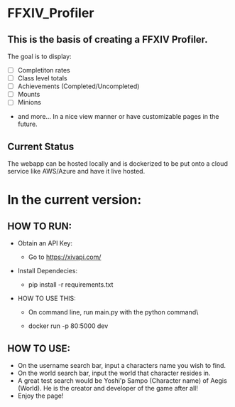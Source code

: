 # FFXIV_Profiler

## This is the basis of creating a FFXIV Profiler.
The goal is to display: 
+ [ ] Completiton rates
+ [ ] Class level totals
+ [ ] Achievements (Completed/Uncompleted)
+ [ ] Mounts
+ [ ] Minions
+ and more...
In a nice view manner or have customizable pages in the future.

## Current Status
The webapp can be hosted locally and is dockerized to be put onto a cloud service like AWS/Azure and have it live hosted.

# In the current version:
## HOW TO RUN:
+ Obtain an API Key:
    + Go to <https://xivapi.com/>


+ Install Dependecies:
    + pip install -r requirements.txt

    

+ HOW TO USE THIS:
    + On command line, run main.py with the python command\

    + docker run -p 80:5000 dev

## HOW TO USE:
+ On the username search bar, input a characters name you wish to find.
+ On the world search bar, input the world that character resides in.
+ A great test search would be Yoshi'p Sampo (Character name) of Aegis (World). He is the creator and developer of the game after all!
+ Enjoy the page!

